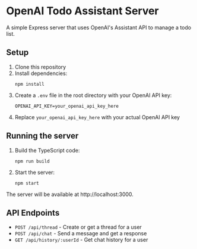 # OpenAI Todo Assistant Server

A simple Express server that uses OpenAI's Assistant API to manage a todo list.

## Setup

1. Clone this repository
2. Install dependencies:
   ```
   npm install
   ```
3. Create a `.env` file in the root directory with your OpenAI API key:
   ```
   OPENAI_API_KEY=your_openai_api_key_here
   ```
4. Replace `your_openai_api_key_here` with your actual OpenAI API key

## Running the server

1. Build the TypeScript code:
   ```
   npm run build
   ```
2. Start the server:
   ```
   npm start
   ```

The server will be available at http://localhost:3000.

## API Endpoints

- `POST /api/thread` - Create or get a thread for a user
- `POST /api/chat` - Send a message and get a response
- `GET /api/history/:userId` - Get chat history for a user 